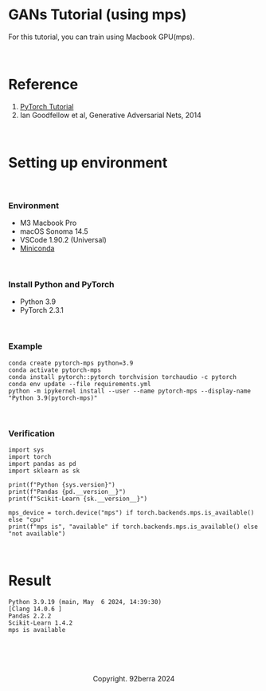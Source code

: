 # GANs Tutorial (using mps)

For this tutorial, you can train using Macbook GPU(mps).

<br/>

# Reference

1. <a href='https://pytorch.org/tutorials/'>PyTorch Tutorial</a>
2. Ian Goodfellow et al, Generative Adversarial Nets, 2014

<br/>

# Setting up environment

<br/>

### Environment
- M3 Macbook Pro 
- macOS Sonoma 14.5
- VSCode 1.90.2 (Universal)
- <a href='https://docs.conda.io/projects/conda/en/latest/user-guide/install/macos.html'>Miniconda</a>

<br/>

### Install Python and PyTorch

- Python 3.9
- PyTorch 2.3.1

<br/>

### Example

```
conda create pytorch-mps python=3.9
conda activate pytorch-mps
conda install pytorch::pytorch torchvision torchaudio -c pytorch
conda env update --file requirements.yml
python -m ipykernel install --user --name pytorch-mps --display-name "Python 3.9(pytorch-mps)"
```

<br/>

### Verification

```
import sys
import torch
import pandas as pd
import sklearn as sk

print(f"Python {sys.version}")
print(f"Pandas {pd.__version__}")
print(f"Scikit-Learn {sk.__version__}")

mps_device = torch.device("mps") if torch.backends.mps.is_available() else "cpu"
print(f"mps is", "available" if torch.backends.mps.is_available() else "not available")
```

<br/>

# Result

```
Python 3.9.19 (main, May  6 2024, 14:39:30) 
[Clang 14.0.6 ]
Pandas 2.2.2
Scikit-Learn 1.4.2
mps is available
```

<br/>
<br/>
<br/>
<br/>

<div align='center'>
    Copyright. 92berra 2024
</div>
